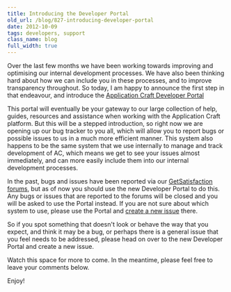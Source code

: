 ```yaml
---
title: Introducing the Developer Portal
old_url: /blog/827-introducing-developer-portal
date: 2012-10-09
tags: developers, support
class_name: blog
full_width: true
---
```


Over the last few months we have been working towards improving and optimising our internal development processes. We have also been thinking hard about how we can include you in these processes, and to improve transparency throughout. So today, I am happy to announce the first step in that endeavour, and introduce the <a href="http://portal.applicationcraft.com" target="_blank">Application Craft Developer Portal</a>

This portal will eventually be your gateway to our large collection of help, guides, resources and assistance when working with the Application Craft platform. But this will be a stepped introduction, so right now we are opening up our bug tracker to you all, which will allow you to report bugs or possible issues to us in a much more efficient manner. This system also happens to be the same system that we use internally to manage and track development of AC, which means we get to see your issues almost immediately, and can more easily include them into our internal development processes.

In the past, bugs and issues have been reported via our <a target="_blank" href="http://getsatisfaction.com/application_craft">GetSatisfaction forums</a>, but as of now you should use the new Developer Portal to do this. Any bugs or issues that are reported to the forums will be closed and you will be asked to use the Portal instead. If you are not sure about which system to use, please use the Portal and <a target="_blank" href="http://portal.applicationcraft.com/projects/support/issues/new">create a new issue</a>  there.

So if you spot something that doesn't look or behave the way that you expect, and think it may be a bug, or perhaps there is a general issue that you feel needs to be addressed, please head on over to the new Developer Portal and create a new issue.

Watch this space for more to come. In the meantime, please feel free to leave your comments below.

Enjoy!